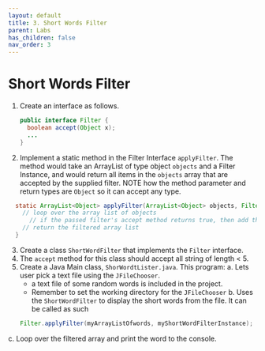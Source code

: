```yaml
---
layout: default
title: 3. Short Words Filter
parent: Labs
has_children: false
nav_order: 3
---
```


# Short Words Filter
1. Create an interface as follows.
    ```java
    public interface Filter {
      boolean accept(Object x);
      ...
    }
    ```
2. Implement a static method in the Filter Interface `applyFilter`.
  The method would take an ArrayList of type object `objects` and a Filter Instance, and would return all items in the `objects` array that are accepted by the supplied filter.
  NOTE how the method parameter and return types are `Object` so it can accept any type.
  ```java
    static ArrayList<Object> applyFilter(ArrayList<Object> objects, Filter f) {
      // loop over the array list of objects
        // if the passed filter's accept method returns true, then add the element to the arraylist to be returned.
      // return the filtered array list
    }
  ```
3. Create a class `ShortWordFilter` that implements the `Filter` interface.
4. The `accept` method for this class should accept all string of length < 5.
5. Create a Java Main class, `ShorWordtLister.java`. This program:
  a. Lets user pick a text file using the `JFileChooser`.
    - a text file of some random words is included in the project.
    - Remember to set the working directory for the `JFileChooser`
  b. Uses the `ShortWordFilter` to display the short words from the file. It can be called as such
    ```java
    Filter.applyFilter(myArrayListOfwords, myShortWordFilterInstance);
    ```
  c. Loop over the filtered array and print the word to the console.
